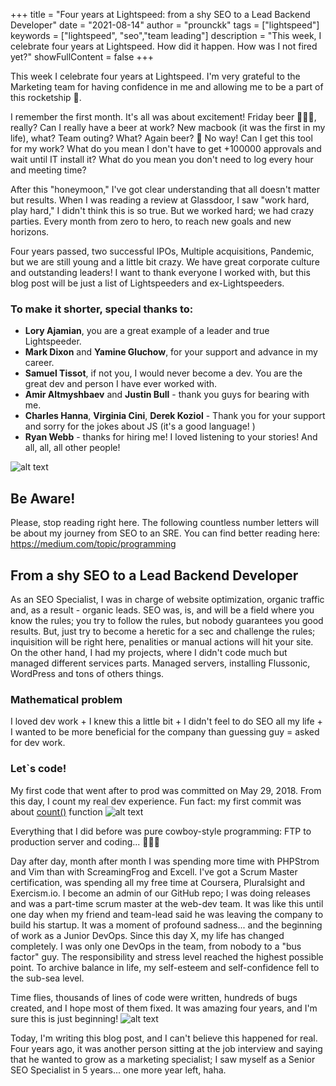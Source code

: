 +++
title = "Four years at Lightspeed: from a shy SEO to a Lead Backend Developer"
date = "2021-08-14"
author = "prounckk"
tags = ["lightspeed"]
keywords = ["lightspeed", "seo","team leading"]
description = "This week, I celebrate four years at Lightspeed. How did it happen. How was I not fired yet?"
showFullContent = false
+++

This week I celebrate four years at Lightspeed. I'm very grateful to the Marketing team for having confidence in me and allowing me to be a part of this rocketship 🚀.

I remember the first month. It's all was about excitement! Friday beer 🍻🍻🍻, really? Can I really have a beer at work? New macbook (it was the first in my life), what? Team outing? What? Again beer? 🍻 No way! Can I get this tool for my work? What do you mean I don't have to get +100000 approvals and wait until IT install it? What do you mean you don't need to log every hour and meeting time?

After this "honeymoon," I've got clear understanding that all doesn't matter but results. When I was reading a review at Glassdoor, I saw "work hard, play hard," I didn't think this is so true. But we worked hard; we had crazy parties. Every month from zero to hero, to reach new goals and new horizons.

Four years passed, two successful IPOs, Multiple acquisitions, Pandemic, but we are still young and a little bit crazy. We have great corporate culture and outstanding leaders!
I want to thank everyone I worked with, but this blog post will be just a list of Lightspeeders and ex-Lightspeeders.
### To make it shorter, special thanks to:
* **Lory Ajamian**, you are a great example of a leader and true Lightspeeder.
* **Mark Dixon** and **Yamine Gluchow**, for your support and advance in my career.
* **Samuel Tissot**, if not you, I would never become a dev. You are the great dev and person I have ever worked with.
* **Amir Altmyshbaev** and **Justin Bull** - thank you guys for bearing with me.
* **Charles Hanna**, **Virginia Cini**, **Derek Koziol** - Thank you for your support and sorry for the jokes about JS (it's a good language! )
* **Ryan Webb** - thanks for hiring me! I loved listening to your stories!
And all, all, all other people!

![alt text](/2021/makeithappen.png "My first, and probably that's why the most important for me award")

## Be Aware!
Please, stop reading right here. The following countless number letters will be about my journey from SEO to an SRE. You can find better reading here: https://medium.com/topic/programming

## From a shy SEO to a Lead Backend Developer
As an SEO Specialist, I was in charge of website optimization, organic traffic and, as a result - organic leads. SEO was, is, and will be a  field where you know the rules; you try to follow the rules, but nobody guarantees you good results. But, just try to become a heretic for a sec and challenge the rules; inquisition will be right here, penalities or manual actions will hit your site.
On the other hand, I had my projects, where I didn't code much but managed different services parts. Managed servers, installing Flussonic, WordPress and tons of others things.
### Mathematical problem
I loved dev work + I knew this a little bit + I didn't feel to do SEO all my life + I wanted to be more beneficial for the company than guessing guy = asked for dev work.
### Let`s code! 
My first code that went after to prod was committed on May 29, 2018. From this day, I count my real dev experience.
Fun fact: my first commit was about [count()](https://www.php.net/manual/en/function.count.php) function
![alt text](/2021/my-first-commit.png "$countFunctionFix is needed for php7+ where count() is showing warnings if the variable is not array")

Everything that I did before was pure cowboy-style programming: FTP to production server and coding... 🤦🤦🤦

Day after day, month after month I was spending more time with PHPStrom and Vim than with ScreamingFrog and Excell. I've got a Scrum Master certification, was spending all my free time at Coursera, Pluralsight and Exercism.io.
I become an admin of our GitHub repo; I was doing releases and was a part-time scrum master at the web-dev team.
It was like this until one day when my friend and team-lead said he was leaving the company to build his startup. It was a moment of profound sadness... and the beginning of work as a Junior DevOps.
Since this day X, my life has changed completely. I was only one DevOps in the team, from nobody to a "bus factor" guy.  The responsibility and stress level reached the highest possible point. To archive balance in life, my self-esteem and self-confidence fell to the sub-sea level.

Time flies, thousands of lines of code were written, hundreds of bugs created, and I hope most of them fixed. It was amazing four years, and I'm sure this is just beginning!
![alt text](/2021/makeittoghether.jpeg "An award that I've got at Sales Summit. I was really happy to get it. Thanks to my team and management!")

Today, I'm writing this blog post, and I can't believe this happened for real. Four years ago, it was another person sitting at the job interview and saying that he wanted to grow as a marketing specialist; I saw myself as a Senior SEO Specialist in 5 years...  one more year left, haha.







